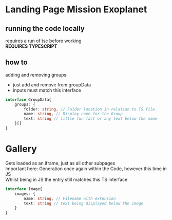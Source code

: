 # Landing Page Mission Exoplanet
## running the code locally
requires a run of tsc before working  
**REQUIRES TYPESCRIPT**
## how to
adding and removing groups:  
- just add and remove from groupData
- inputs must match this interface
```typescript
interface GroupData{
    groups: {
        folder: string, // Folder location in relation to TS file
        name: string, // Display name for the Group
        text: string // little fun fact or any text below the name
    }[]
}
```

# Gallery
Gets loaded as an iframe, just as all other subpages  
Important here: Generation once again within the Code, however this time in JS  
Whilst being in JS the entry still matches this TS interface
````typescript
interface Image{
    images: {
        name: string, // Filename with extension
        text: string // text being displayed below the image
    }
}
````

